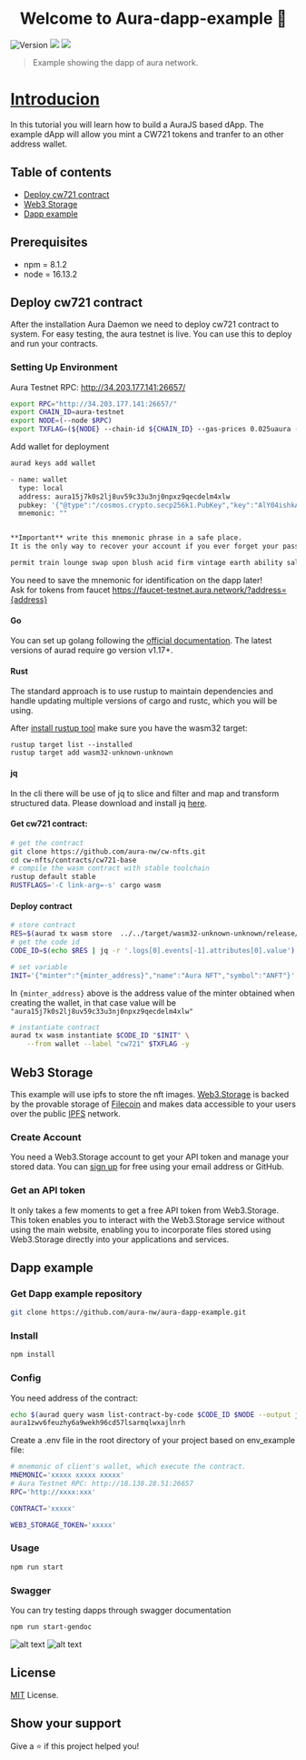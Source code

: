 <h1 align="center">Welcome to Aura-dapp-example 👋</h1>
<p>
  <img alt="Version" src="https://img.shields.io/badge/version-1.0.0-blue.svg?cacheSeconds=2592000" />
  <img src="https://img.shields.io/badge/npm-8.1.2-blue.svg" />
  <img src="https://img.shields.io/badge/node-16.13.2-blue.svg" />
</p>

> Example showing the dapp of aura network.

# [Introducion](https://github.com/aura-nw/aura-dapp-example)
In this tutorial you will learn how to build a AuraJS based dApp. The example dApp will allow you mint a CW721 tokens and tranfer to an other address wallet.

## Table of contents
* [Deploy cw721 contract](#deploy-cw721-contract)
* [Web3 Storage](#web3-storage)
* [Dapp example](#dapp-example)

## Prerequisites

- npm = 8.1.2
- node = 16.13.2

## Deploy cw721 contract
After the installation Aura Daemon we need to deploy cw721 contract to system.  For easy testing, the aura testnet is live. You can use this to deploy and run your contracts.
### Setting Up Environment
Aura Testnet RPC: http://34.203.177.141:26657/
```sh
export RPC="http://34.203.177.141:26657/" 
export CHAIN_ID=aura-testnet
export NODE=(--node $RPC)
export TXFLAG=(${NODE} --chain-id ${CHAIN_ID} --gas-prices 0.025uaura --gas auto --gas-adjustment 1.3)
```
Add wallet for deployment
```sh
aurad keys add wallet

- name: wallet
  type: local
  address: aura15j7k0s2lj8uv59c33u3nj0npxz9qecdelm4xlw
  pubkey: '{"@type":"/cosmos.crypto.secp256k1.PubKey","key":"AlY04ishkA5SGTXu/7ptgUIL9HffP3kAI9UKJgUfh/ni"}'
  mnemonic: ""


**Important** write this mnemonic phrase in a safe place.
It is the only way to recover your account if you ever forget your password.

permit train lounge swap upon blush acid firm vintage earth ability salt youth collect frequent twice settle often salon allow fiber permit skull hotel
```
You need to save the mnemonic for identification on the dapp later!  
Ask for tokens from faucet https://faucet-testnet.aura.network/?address={address}

#### Go  
You can set up golang following the [official documentation](https://github.com/golang/go/wiki#working-with-go). The latest versions of aurad require go version v1.17+.   
#### Rust  
The standard approach is to use rustup to maintain dependencies and handle updating multiple versions of cargo and rustc, which you will be using.  

After [install rustup tool](https://rustup.rs/) make sure you have the wasm32 target:
```
rustup target list --installed
rustup target add wasm32-unknown-unknown
```
#### jq  
In the cli there will be use of jq to slice and filter and map and transform structured data. Please download and install jq [here](https://stedolan.github.io/jq/).
#### Get cw721 contract:
```sh
# get the contract
git clone https://github.com/aura-nw/cw-nfts.git
cd cw-nfts/contracts/cw721-base
# compile the wasm contract with stable toolchain
rustup default stable
RUSTFLAGS='-C link-arg=-s' cargo wasm
```
#### Deploy contract
```sh
# store contract
RES=$(aurad tx wasm store  ../../target/wasm32-unknown-unknown/release/cw721_base.wasm --from wallet $TXFLAG)
# get the code id
CODE_ID=$(echo $RES | jq -r '.logs[0].events[-1].attributes[0].value')
```
```sh
# set variable
INIT='{"minter":"{minter_address}","name":"Aura NFT","symbol":"ANFT"}'
```

In `{minter_address}` above is the address value of the minter obtained when creating the wallet, in that case value will be `"aura15j7k0s2lj8uv59c33u3nj0npxz9qecdelm4xlw"`

```sh
# instantiate contract
aurad tx wasm instantiate $CODE_ID "$INIT" \
    --from wallet --label "cw721" $TXFLAG -y
```

## Web3 Storage

This example will use ipfs to store the nft images. [Web3.Storage](https://web3.storage) is backed by the provable storage of [Filecoin](https://filecoin.io) and makes data accessible to your users over the public [IPFS](https://ipfs.io/) network.  
### Create Account
You need a Web3.Storage account to get your API token and manage your stored data. You can [sign up](https://docs.web3.storage/#create-an-account) for free using your email address or GitHub.  
### Get an API token
It only takes a few moments to get a free API token from Web3.Storage. This token enables you to interact with the Web3.Storage service without using the main website, enabling you to incorporate files stored using Web3.Storage directly into your applications and services.

## Dapp example

### Get Dapp example repository
```bash
git clone https://github.com/aura-nw/aura-dapp-example.git
```
### Install

```bash 
npm install
```
### Config
You need address of the contract:
```sh
echo $(aurad query wasm list-contract-by-code $CODE_ID $NODE --output json | jq -r '.contracts[-1]')
aura1zwv6feuzhy6a9wekh96cd57lsarmqlwxajlnrh
```
Create a .env file in the root directory of your project based on env_example file:
```bash
# mnemonic of client's wallet, which execute the contract. 
MNEMONIC='xxxxx xxxxx xxxxx'
# Aura Testnet RPC: http://18.138.28.51:26657
RPC='http://xxxx:xxx'

CONTRACT='xxxxx'

WEB3_STORAGE_TOKEN='xxxxx'
```
### Usage

```bash 
npm run start
```
### Swagger 
You can try testing dapps through swagger documentation
```bash 
npm run start-gendoc
```
![alt text](https://github.com/aura-nw/docs/blob/main/static/img/dapp-example-swagger1.PNG)
![alt text](https://github.com/aura-nw/docs/blob/main/static/img/dapp-example-swagger2.PNG)

## License

[MIT](https://github.com/aura-nw/aura-dapp-example/blob/main/LICENSE) License.


## Show your support

Give a ⭐️ if this project helped you!
